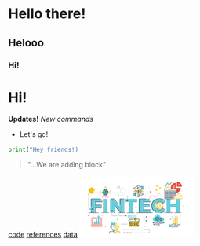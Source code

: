# Hello there!
## Helooo
### Hi!
# Hi!
**Updates!**
*New commands*
* Let's go!
```python 
print("Hey friends!)
```
> "...We are adding block"

[code](code)
[references](references)
[data](data)
![fintech](fintech.png)
